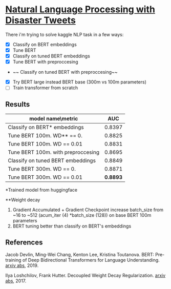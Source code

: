 # [Natural Language Processing with Disaster Tweets](https://www.kaggle.com/competitions/nlp-getting-started/overview)

There i'm trying to solve kaggle NLP task in a few ways:

- [X] Classify on BERT embeddings
- [X] Tune BERT
- [X] Classify on tuned BERT embeddings
- [X] Tune BERT with preproccesing

- ~~ Classify on tuned BERT with preproccesing~~

- [X] Try BERT large instead BERT base (300m vs 100m parameters)
- [ ] Train transformer from scratch

## Results

| model name\metric                  | AUC              |
| ---------------------------------- | ---------------- |
| Classify on BERT* embeddings       | 0.8397           |
| Tune BERT 100m. WD** == 0.         | 0.8825           |
| Tune BERT 100m. WD == 0.01         | 0.8831           |
| Tune BERT 100m. with preproccesing | 0.8695           |
| Classify on tuned BERT embeddings  | 0.8849           |
| Tune BERT 300m. WD == 0.         | 0.8871           |
| Tune BERT 300m. WD == 0.01         | **0.8893** |

*Trained model from huggingface

**Weight decay

1. Gradient Accumulated + Gradient Checkpoint increase batch_size from ~16 to ~512 (acum_iter (4) *batch_size (128)) on base BERT 100m parameters
2. BERT tuning better than classify on BERT's embeddings

## References

Jacob Devlin, Ming-Wei Chang, Kenton Lee, Kristina Toutanova. BERT: Pre-training of Deep Bidirectional Transformers for Language Understanding. [arxiv abs](https://arxiv.org/abs/1810.04805), 2019.

Ilya Loshchilov, Frank Hutter. Decoupled Weight Decay Regularization. [arxiv abs](https://arxiv.org/abs/1711.05101), 2017.
